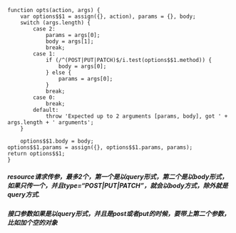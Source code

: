 ﻿    function opts(action, args) {
        var options$$1 = assign({}, action), params = {}, body;
        switch (args.length) {
            case 2:
                params = args[0];
                body = args[1];
                break;
            case 1:
                if (/^(POST|PUT|PATCH)$/i.test(options$$1.method)) {
                    body = args[0];
                } else {
                    params = args[0];
                }
                break;
            case 0:
                break;
            default:
                throw 'Expected up to 2 arguments [params, body], got ' + args.length + ' arguments';
        }
    
        options$$1.body = body;
    options$$1.params = assign({}, options$$1.params, params);
    return options$$1;
    }

##### resource请求传参，最多2个，第一个是以query形式，第二个是以body形式，如果只传一个，并且type=“POST|PUT|PATCH”，就会以body方式，除外就是query方式.
##### 接口参数如果是以query形式，并且是post或者put的时候，要带上第二个参数，比如加个空的对象


